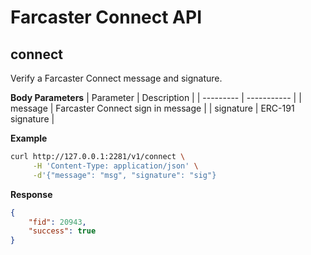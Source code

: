 # Farcaster Connect API

## connect
Verify a Farcaster Connect message and signature.


**Body Parameters**
| Parameter | Description |
| --------- | ----------- |
| message | Farcaster Connect sign in message |
| signature | ERC-191 signature |


**Example**
```bash
curl http://127.0.0.1:2281/v1/connect \
     -H 'Content-Type: application/json' \
     -d'{"message": "msg", "signature": "sig"}

```


**Response**
```json
{
    "fid": 20943,
    "success": true
}
```
